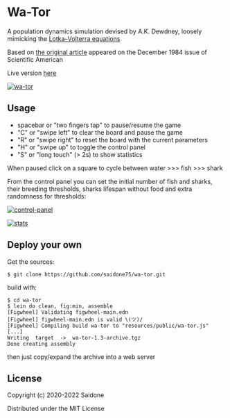 # Wa-Tor

A population dynamics simulation devised by A.K. Dewdney, loosely mimicking the [Lotka–Volterra equations](https://en.wikipedia.org/wiki/Lotka%E2%80%93Volterra_equations)

Based on [the original article](https://github.com/saidone75/wa-tor/blob/master/wator_dewdney.pdf) appeared on the December 1984 issue of Scientific American

Live version [here](http://wa-tor.saidone.org)

[![wa-tor](https://i.postimg.cc/Dw2t9XQt/wa-tor.gif)](http://wa-tor.saidone.org/)

## Usage

* spacebar or "two fingers tap" to pause/resume the game
* "C" or "swipe left" to clear the board and pause the game
* "R" or "swipe right" to reset the board with the current parameters
* "H" or "swipe up" to toggle the control panel
* "S" or "long touch" (> 2s) to show statistics

When paused click on a square to cycle between water >>> fish >>> shark

From the control panel you can set the initial number of fish and sharks, their breeding thresholds, sharks lifespan without food and extra randomness for thresholds:

[![control-panel](https://i.postimg.cc/nLX8B70b/wa-tor-control-panel.gif)](http://wa-tor.saidone.org)

[![stats](https://i.postimg.cc/6QXB2gtv/wa-tor-stats.gif)](http://wa-tor.saidone.org)

## Deploy your own

Get the sources:

```$ git clone https://github.com/saidone75/wa-tor.git```

build with:

```
$ cd wa-tor
$ lein do clean, fig:min, assemble
[Figwheel] Validating figwheel-main.edn
[Figwheel] figwheel-main.edn is valid \(ツ)/
[Figwheel] Compiling build wa-tor to "resources/public/wa-tor.js"
[...]
Writing  target  ->  wa-tor-1.3-archive.tgz
Done creating assembly
```

then just copy/expand the archive into a web server

## License
Copyright (c) 2020-2022 Saidone

Distributed under the MIT License
